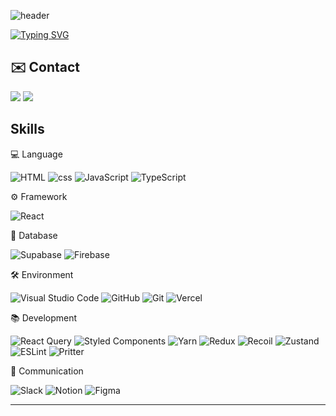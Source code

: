 ![header](https://capsule-render.vercel.app/api?type=waving&color=6994CDEE&text=&animation=twinkling&height=80)

[![Typing SVG](https://readme-typing-svg.demolab.com?font=Alkatra&weight=500&size=45&duration=4000&pause=3&color=6994CDEE&center=false&vCenter=false&multiline=true&repeat=true&width=1000&height=100&lines=Welcome+to+SeungBeom's+GitHub!👋)](https://git.io/typing-svg)

## ✉️ Contact

<p>
  <a href="https://drawme.tistory.com/" target="_blank"><img src="https://img.shields.io/badge/Devloper_Blog-000000?style=flat-square&logo=bloglovin&logoColor=white"/></a>
  <a href="khhds00@naver.com" target="_blank"><img src="https://img.shields.io/badge/khhds00@naver.com-EA4335?style=flat-square&logo=Gmail&logoColor=white"/></a>
</p>

## Skills

💻 Language

![HTML](https://img.shields.io/badge/HTML-E34F26.svg?style=for-the-badge&logo=html5&logoColor=white) ![css](https://img.shields.io/badge/css-1572B6.svg?style=for-the-badge&logo=css3&logoColor=white) ![JavaScript](https://img.shields.io/badge/JavaScript-F7DF1E.svg?style=for-the-badge&logo=javascript&logoColor=white) ![TypeScript](https://img.shields.io/badge/typescript-%23007ACC.svg?style=for-the-badge&logo=typescript&logoColor=white)

⚙️ Framework

![React](https://img.shields.io/badge/react-%2320232a.svg?style=for-the-badge&logo=react&logoColor=%2361DAFB)

💾 Database

![Supabase](https://img.shields.io/badge/Supabase-3ECF8E?style=for-the-badge&logo=supabase&logoColor=white)
![Firebase](https://img.shields.io/badge/Firebase-FFCA28?style=for-the-badge&logo=Firebase&logoColor=white)

🛠️ Environment

![Visual Studio Code](https://img.shields.io/badge/Visual%20Studio%20Code-0078d7.svg?style=for-the-badge&logo=visual-studio-code&logoColor=white) ![GitHub](https://img.shields.io/badge/github-%23121011.svg?style=for-the-badge&logo=github&logoColor=white) ![Git](https://img.shields.io/badge/git-%23F05033.svg?style=for-the-badge&logo=git&logoColor=white) ![Vercel](https://img.shields.io/badge/vercel-%23121011.svg?style=for-the-badge&logo=vercel&logoColor=white)

📚 Development

![React Query](https://img.shields.io/badge/-React%20Query-FF4154?style=for-the-badge&logo=react%20query&logoColor=white) ![Styled Components](https://img.shields.io/badge/styled--components-DB7093?style=for-the-badge&logo=styled-components&logoColor=white) ![Yarn](https://img.shields.io/badge/yarn-%232C8EBB.svg?style=for-the-badge&logo=yarn&logoColor=white) ![Redux](https://img.shields.io/badge/redux-764ABC.svg?style=for-the-badge&logo=redux&logoColor=white) ![Recoil](https://img.shields.io/badge/recoil-3578E5.svg?style=for-the-badge&logo=recoil&logoColor=white) ![Zustand](https://img.shields.io/badge/zustand-562B08.svg?style=for-the-badge&logo=react&logoColor=%2361DAFB) ![ESLint](https://img.shields.io/badge/-ESLint-4B32C3?style=for-the-badge&logo=ESLint&logoColor=white) ![Pritter](https://img.shields.io/badge/-prettier-F7B93E?style=for-the-badge&logo=prettier&logoColor=white)

💬 Communication

![Slack](https://img.shields.io/badge/Slack-4A154B?style=for-the-badge&logo=Slack&logoColor=white) ![Notion](https://img.shields.io/badge/Notion-000000?style=for-the-badge&logo=Notion&logoColor=white) ![Figma](https://img.shields.io/badge/Figma-F24E1E?style=for-the-badge&logo=Figma&logoColor=white)

---
